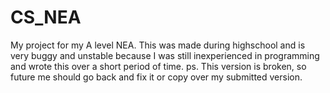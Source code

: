 # CS_NEA
My project for my A level NEA. This was made during highschool and is very buggy and unstable because I was still inexperienced in programming and wrote this over a short period of time. ps. This version is broken, so future me should go back and fix it or copy over my submitted version.
